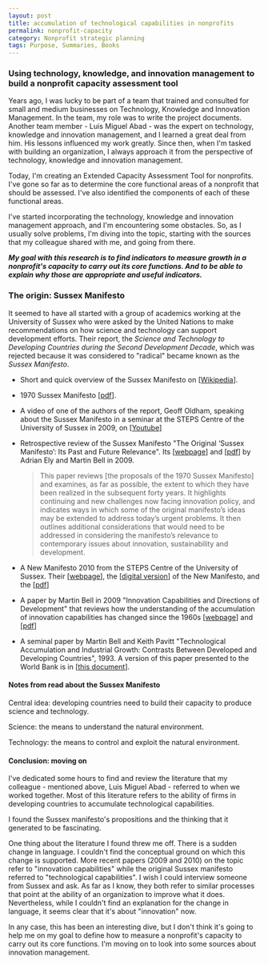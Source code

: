```yaml
---
layout: post
title: accumulation of technological capabilities in nonprofits 
permalink: nonprofit-capacity
category: Nonprofit strategic planning
tags: Purpose, Summaries, Books
---
```


### Using technology, knowledge, and innovation management to build a nonprofit capacity assessment tool

Years ago, I was lucky to be part of a team that trained and consulted for small and medium businesses on Technology, Knowledge and Innovation Management. In the team, my role was to write the project documents. Another team member - Luis Miguel Abad - was the expert on technology, knowledge and innovation management, and I learned a great deal from him. His lessons influenced my work  greatly. Since then, when I'm tasked with building an organization, I always approach it from the perspective of technology, knowledge and innovation management. 

Today, I'm creating an Extended Capacity Assessment Tool for nonprofits. I've gone so far as to determine the core functional areas of a nonprofit that should be assessed. I've also identified the components of each of these functional areas. 

I've started incorporating the technology, knowledge and innovation management approach, and I'm encountering some obstacles. So, as I usually solve problems, I'm diving into the topic, starting with the sources that my colleague shared with me, and going from there.



***My goal with this research is to find indicators to measure growth in a nonprofit's capacity to carry out its core functions. And to be able to explain why those are appropriate and useful indicators.***




### The origin: Sussex Manifesto

It seemed to have all started with a group of academics working at the University of Sussex who were asked by the United Nations to make recommendations on how science and technology can support development efforts. Their report, the *Science and Technology to Developing Countries during the Second Development Decade*, which was rejected because it was considered to "radical" became known as the *Sussex Manifesto*.

- Short and quick overview of the Sussex Manifesto on [[Wikipedia](https://en.wikipedia.org/wiki/Sussex_Manifesto)].  

- 1970 Sussex Manifesto [[pdf](http://steps-centre.org/wp-content/uploads/The-Sussex-Manifesto-IDS-Reprint.pdf)].

- A video of one of the authors of the report, Geoff Oldham, speaking about the Sussex Manifesto in a seminar at the STEPS Centre of the University of Sussex in 2009, on [[Youtube](https://www.youtube.com/watch?v=XIExwI8gJE4)] 

- Retrospective review of the Sussex Manifesto "The Original ‘Sussex Manifesto’: Its Past and Future Relevance". Its [[webpage](https://opendocs.ids.ac.uk/opendocs/handle/20.500.12413/2283)] and [[pdf](https://steps-centre.org/wp-content/uploads/ely-and-bell-paper-27.pdf)] by Adrian Ely and Martin Bell in 2009.

  > This paper reviews [the proposals of the 1970 Sussex Manifesto] and examines, as far as possible, the extent to which they have been realized in the subsequent forty years. It highlights continuing and new challenges now facing innovation policy, and indicates ways in which some of the original manifesto’s ideas may be extended to address today’s urgent problems. It then outlines additional considerations that would need to be addressed in considering the manifesto’s relevance to contemporary issues about innovation, sustainability and development. 

- A New Manifesto 2010 from the STEPS Centre of the University of Sussex. Their [[webpage](https://anewmanifesto.org/)], the [[digital version](https://steps-centre.org/anewmanifesto/manifesto_2010/)] of the New Manifesto, and the [[pdf](http://steps-centre.org/anewmanifesto/wp-content/uploads/steps-manifesto_small-file.pdf)]

- A paper by Martin Bell in 2009 "Innovation Capabilities and Directions of Development" that reviews how the understanding of the accumulation of innovation capabilities has changed since the 1960s [[webpage](https://steps-centre.org/publication/innovation-capabilities-and-directions-of-development/)] and [[pdf](https://steps-centre.org/wp-content/uploads/bell-paper-33.pdf)]

- A seminal paper by Martin Bell and Keith Pavitt "Technological Accumulation and Industrial Growth: Contrasts Between Developed and Developing Countries", 1993. A version of this paper presented to the World Bank is in [[this document](https://documents1.worldbank.org/curated/en/353181468739245145/pdf/multi0page.pdf)]. 



#### Notes from read about the Sussex Manifesto

Central idea: developing countries need to build their capacity to produce science and technology.

Science: the means to understand the natural environment.

Technology: the means to control and exploit the natural environment.

#### Conclusion: moving on

I've dedicated some hours to find and review the literature that my colleague - mentioned above, Luis Miguel Abad - referred to when we worked together. Most of this literature refers to the ability of firms in developing countries to accumulate technological capabilities.   

I found the Sussex manifesto's propositions and the thinking that it generated to be fascinating. 

One thing about the literature I found threw me off. There is a sudden change in language. I couldn't find the conceptual ground on which this change is supported. More recent papers (2009 and 2010) on the topic refer to "innovation capabilities" while the original Sussex manifesto referred to "technological capabilities".  I wish I could interview someone from Sussex and ask. As far as I know, they both refer to similar processes that point at the ability of an organization to improve what it does. Nevertheless, while I couldn't find an explanation for the change in language, it seems clear that it's about "innovation" now. 

In any case, this has been an interesting dive, but I don't think it's going to help me on my goal to define how to measure a nonprofit's capacity to carry out its core functions. I'm moving on to look into some sources about innovation management. 
